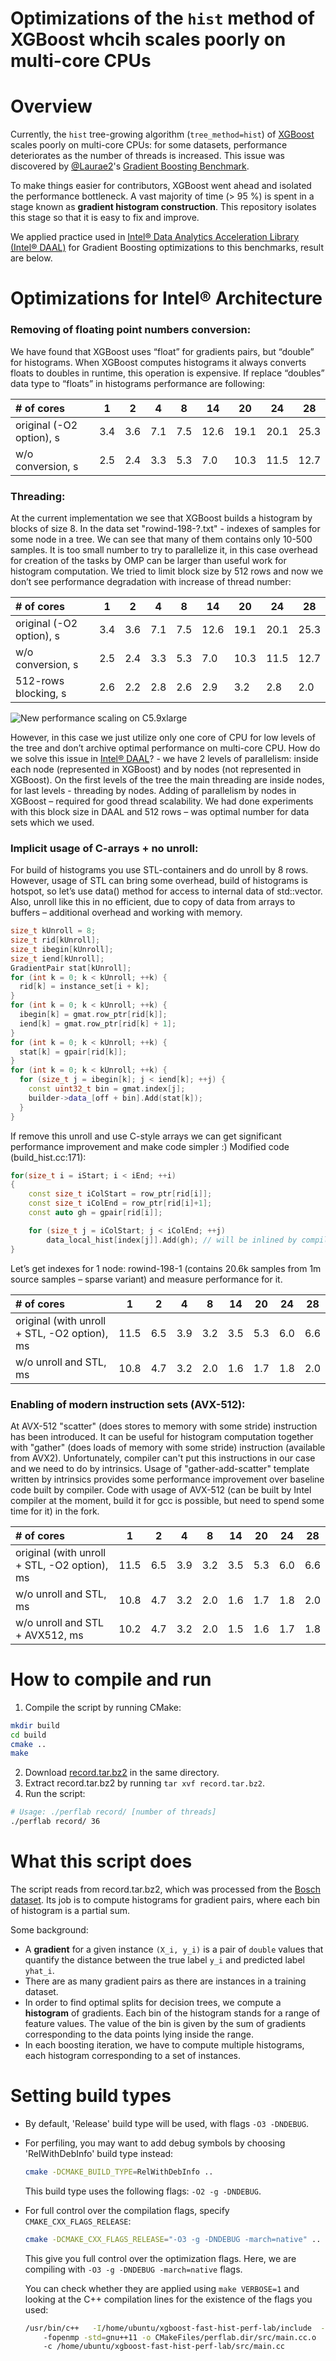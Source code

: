 Optimizations of the `hist` method of XGBoost whcih scales poorly on multi-core CPUs
============================================================================
# Overview

Currently, the `hist` tree-growing algorithm (`tree_method=hist`) of [XGBoost](https://github.com/dmlc/xgboost)
scales poorly on multi-core CPUs: for some datasets, performance deteriorates as the number of threads is increased.
This issue was discovered by [@Laurae2](https://github.com/Laurae2)'s
[Gradient Boosting Benchmark](https://sites.google.com/view/lauraepp/new-benchmarks).

To make things easier for contributors, XGBoost went ahead and isolated the performance bottleneck. A vast majority of time (> 95 %)
is spent in a stage known as **gradient histogram construction**. This repository isolates this stage so that it is easy to
fix and improve.

We applied practice used in [Intel® Data Analytics Acceleration Library \(Intel® DAAL\)](https://github.com/intel/daal) for Gradient Boosting optimizations to this benchmarks, result are below.

# Optimizations for Intel® Architecture

### Removing of floating point numbers conversion: 

We have found that XGBoost uses “float” for gradients pairs, but “double” for histograms. When XGBoost computes histograms it always converts floats to doubles in runtime, this operation is expensive. If replace  “doubles” data type to “floats” in histograms performance are following:
 
|# of cores               |1   |2  |4  |8  |14  |20  |24  |28  |
|:------------------------|----|---|---|---|----|----|----|----|
|original (-O2 option), s |3.4 |3.6|7.1|7.5|12.6|19.1|20.1|25.3|
|w/o conversion, s        |2.5 |2.4|3.3|5.3|7.0 |10.3|11.5|12.7|

### Threading:
At the current implementation we see that XGBoost builds a histogram by blocks of size 8. In the data set "rowind-198-?.txt" -  indexes of samples for some node in a tree. We can see that many of them contains only 10-500 samples. It is too small number to try to parallelize it, in this case overhead for creation of the tasks by OMP can be larger than useful work for histogram computation. We tried to limit block size by 512 rows and now we don’t see performance degradation with increase of thread number:

|# of cores               |1   |2  |4  |8  |14  |20  |24  |28  |
|:------------------------|----|---|---|---|----|----|----|----|
|original (-O2 option), s |3.4 |3.6|7.1|7.5|12.6|19.1|20.1|25.3|
|w/o conversion, s        |2.5 |2.4|3.3|5.3|7.0 |10.3|11.5|12.7|
|512-rows blocking, s     |2.6 |2.2|2.8|2.6|2.9 |3.2 |2.8 |2.0 |

![New performance scaling on C5.9xlarge](./scaling2.png)

However, in this case we just utilize only one core of CPU for low levels of the tree and don’t archive optimal performance on multi-core CPU. How do we solve this issue in [Intel® DAAL](https://github.com/intel/daal)? - we have 2 levels of parallelism: inside each node (represented in XGBoost) and by nodes (not represented in XGBoost). On the first levels of the tree the main threading are inside nodes, for last levels - threading by nodes. Adding of parallelism by nodes in XGBoost – required for good thread scalability.
We had done experiments with this block size in DAAL and 512 rows – was optimal number for data sets which we used.

### Implicit usage of C-arrays + no unroll:

For build of histograms you use STL-containers and do unroll by 8 rows. However, usage of STL can bring some overhead, build of histograms is hotspot, so let’s use data() method for access to internal data of std::vector.
Also, unroll like this in no efficient, due to copy of data from arrays to buffers – additional overhead and working with memory. 
```Cpp
size_t kUnroll = 8;
size_t rid[kUnroll];
size_t ibegin[kUnroll];
size_t iend[kUnroll];
GradientPair stat[kUnroll];
for (int k = 0; k < kUnroll; ++k) {
  rid[k] = instance_set[i + k];
}
for (int k = 0; k < kUnroll; ++k) {
  ibegin[k] = gmat.row_ptr[rid[k]];
  iend[k] = gmat.row_ptr[rid[k] + 1];
}
for (int k = 0; k < kUnroll; ++k) {
  stat[k] = gpair[rid[k]];
}
for (int k = 0; k < kUnroll; ++k) {
  for (size_t j = ibegin[k]; j < iend[k]; ++j) {
    const uint32_t bin = gmat.index[j];
    builder->data_[off + bin].Add(stat[k]);
  }
}
```
If remove this unroll and use C-style arrays we can get significant performance improvement and make code simpler :)
Modified code (build_hist.cc:171):
```Cpp
for(size_t i = iStart; i < iEnd; ++i)
{
    const size_t iColStart = row_ptr[rid[i]];
    const size_t iColEnd = row_ptr[rid[i]+1];
    const auto gh = gpair[rid[i]];

    for (size_t j = iColStart; j < iColEnd; ++j)
        data_local_hist[index[j]].Add(gh); // will be inlined by compiler with –O2 option
}
```

Let’s get indexes for 1 node: rowind-198-1 (contains 20.6k samples from 1m source samples – sparse variant) and measure performance for it.

|# of cores                                  |1   |2  |4  |8  |14  |20  |24  |28 |
|:-------------------------------------------|----|---|---|---|----|----|----|---|
|original (with unroll + STL, -O2 option), ms|11.5|6.5|3.9|3.2|3.5 |5.3 |6.0 |6.6|
|w/o unroll and STL, ms	                     |10.8|4.7|3.2|2.0|1.6 |1.7 |1.8 |2.0|

### Enabling of modern instruction sets (AVX-512):
At AVX-512 "scatter" (does stores to memory with some stride) instruction has been introduced. It can be useful for histogram computation together with "gather" (does loads of memory with some stride) instruction (available from AVX2). Unfortunately, compiler can't put this instructions in our case and we need to do by intrinsics. Usage of "gather-add-scatter" template written by intrinsics provides some performance improvement over baseline code built by compiler. Code with usage of AVX-512 (can be built by Intel compiler at the moment, build it for gcc is possible, but need to spend some time for it) in the fork.

|# of cores                                  |1   |2  |4  |8  |14  |20  |24  |28 |
|:-------------------------------------------|----|---|---|---|----|----|----|---|
|original (with unroll + STL, -O2 option), ms|11.5|6.5|3.9|3.2|3.5 |5.3 |6.0 |6.6|
|w/o unroll and STL, ms	                     |10.8|4.7|3.2|2.0|1.6 |1.7 |1.8 |2.0|
|w/o unroll and STL + AVX512, ms	           |10.2|4.7|3.2|2.0|1.5 |1.6 |1.7 |1.8|



# How to compile and run
1. Compile the script by running CMake:
```bash
mkdir build
cd build
cmake ..
make
```

2. Download [record.tar.bz2](https://s3-us-west-2.amazonaws.com/xgboost-examples/xgboost-fast-hist-perf-lab-record.tar.bz2) in the same directory.
3. Extract record.tar.bz2 by running `tar xvf record.tar.bz2`.
4. Run the script:
```bash
# Usage: ./perflab record/ [number of threads]
./perflab record/ 36
```

# What this script does
The script reads from record.tar.bz2, which was processed from the [Bosch dataset](https://www.kaggle.com/c/bosch-production-line-performance/data).
Its job is to compute histograms for gradient pairs, where each bin of histogram is a partial sum.

Some background:
* A **gradient** for a given instance `(X_i, y_i)` is a pair of `double` values that quantify the distance between the true label `y_i` and predicted label `yhat_i`.
* There are as many gradient pairs as there are instances in a training dataset.
* In order to find optimal splits for decision trees, we compute a **histogram** of gradients. Each bin of the histogram stands for a range of feature values. The value of the bin is given by the sum of gradients corresponding to the data points lying inside the range.
* In each boosting iteration, we have to compute multiple histograms, each histogram corresponding to a set of instances.

# Setting build types

* By default, 'Release' build type will be used, with flags `-O3 -DNDEBUG`.

* For perfiling, you may want to add debug symbols by choosing 'RelWithDebInfo' build type instead:
  ```bash
  cmake -DCMAKE_BUILD_TYPE=RelWithDebInfo ..
  ```
  This build type uses the following flags: `-O2 -g -DNDEBUG`.

* For full control over the compilation flags, specify `CMAKE_CXX_FLAGS_RELEASE`:
  ```bash
  cmake -DCMAKE_CXX_FLAGS_RELEASE="-O3 -g -DNDEBUG -march=native" ..
  ```
  This give you full control over the optimization flags. Here, we are compiling with `-O3 -g -DNDEBUG -march=native` flags.

  You can check whether they are applied using `make VERBOSE=1` and looking at the C++ compilation lines for the existence of the flags you used:

  ```bash
  /usr/bin/c++   -I/home/ubuntu/xgboost-fast-hist-perf-lab/include  -O3 -g -DNDEBUG -march=native
      -fopenmp -std=gnu++11 -o CMakeFiles/perflab.dir/src/main.cc.o
      -c /home/ubuntu/xgboost-fast-hist-perf-lab/src/main.cc
  ```
